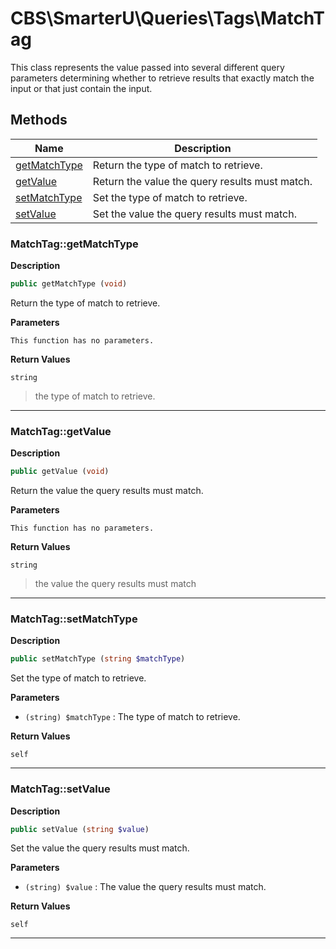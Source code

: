 # CBS\SmarterU\Queries\Tags\MatchTag  

This class represents the value passed into several different query parameters
determining whether to retrieve results that exactly match the input or that
just contain the input.





## Methods

| Name | Description |
|------|-------------|
|[getMatchType](#matchtaggetmatchtype)|Return the type of match to retrieve.|
|[getValue](#matchtaggetvalue)|Return the value the query results must match.|
|[setMatchType](#matchtagsetmatchtype)|Set the type of match to retrieve.|
|[setValue](#matchtagsetvalue)|Set the value the query results must match.|




### MatchTag::getMatchType  

**Description**

```php
public getMatchType (void)
```

Return the type of match to retrieve. 

 

**Parameters**

`This function has no parameters.`

**Return Values**

`string`

> the type of match to retrieve.


<hr />


### MatchTag::getValue  

**Description**

```php
public getValue (void)
```

Return the value the query results must match. 

 

**Parameters**

`This function has no parameters.`

**Return Values**

`string`

> the value the query results must match


<hr />


### MatchTag::setMatchType  

**Description**

```php
public setMatchType (string $matchType)
```

Set the type of match to retrieve. 

 

**Parameters**

* `(string) $matchType`
: The type of match to retrieve.  

**Return Values**

`self`




<hr />


### MatchTag::setValue  

**Description**

```php
public setValue (string $value)
```

Set the value the query results must match. 

 

**Parameters**

* `(string) $value`
: The value the query results must match.  

**Return Values**

`self`




<hr />

